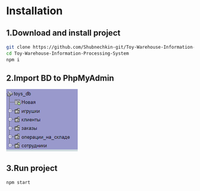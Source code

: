 # Installation

## 1.Download and install project

```sh {"id":"01HPQFP4CG8FJAQKFBEY4GWGHE"}
git clone https://github.com/Shubnechkin-git/Toy-Warehouse-Information-Processing-System
cd Toy-Warehouse-Information-Processing-System
npm i
```

## 2.Import BD to PhpMyAdmin

![BD](./assets/image.png)

## 3.Run project

```sh {"id":"01HPQFP4CGWAHQN0SBHE9PDPK3"}
npm start
```